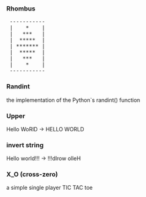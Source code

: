 ### Rhombus

<pre>
 -----------
 |    *    |
 |   ***   |
 |  *****  |
 | ******* |
 |  *****  |
 |   ***   |
 |    *    |
 -----------
</pre>

### Randint

the implementation of the Python`s randint() function

### Upper

Hello WoRlD -> HELLO WORLD

### invert string

Hello world!!! -> !!!dlrow olleH

### X_O (cross-zero)

a simple single player TIC TAC toe
